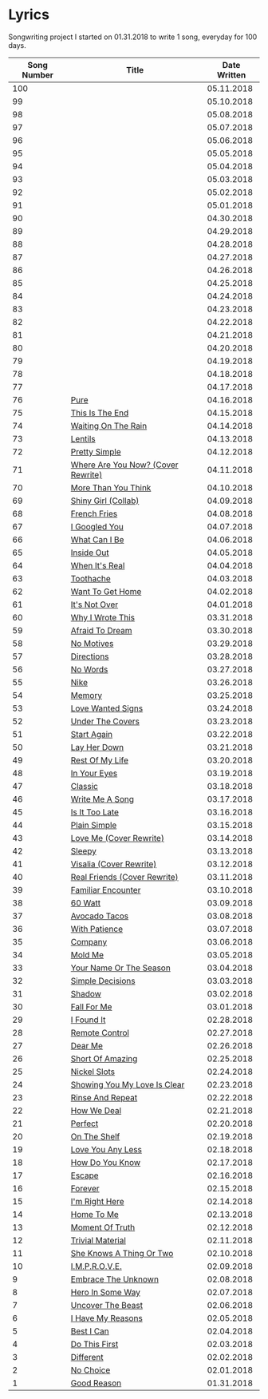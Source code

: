 # Lyrics
Songwriting project I started on 01.31.2018 to write 1 song, everyday for 100 days.

| Song Number | Title | Date Written |
|---|---|---|
|100|[](https://github.com/thisislink/Lyrics/blob/master/Original_Songs/.txt)| 05.11.2018
|99|[](https://github.com/thisislink/Lyrics/blob/master/Original_Songs/.txt)| 05.10.2018
|98|[](https://github.com/thisislink/Lyrics/blob/master/Original_Songs/.txt)| 05.08.2018
|97|[](https://github.com/thisislink/Lyrics/blob/master/Original_Songs/.txt)| 05.07.2018
|96|[](https://github.com/thisislink/Lyrics/blob/master/Original_Songs/.txt)| 05.06.2018
|95|[](https://github.com/thisislink/Lyrics/blob/master/Original_Songs/.txt)| 05.05.2018
|94|[](https://github.com/thisislink/Lyrics/blob/master/Original_Songs/.txt)| 05.04.2018
|93|[](https://github.com/thisislink/Lyrics/blob/master/Original_Songs/.txt)| 05.03.2018
|92|[](https://github.com/thisislink/Lyrics/blob/master/Original_Songs/.txt)| 05.02.2018
|91|[](https://github.com/thisislink/Lyrics/blob/master/Original_Songs/.txt)| 05.01.2018
|90|[](https://github.com/thisislink/Lyrics/blob/master/Original_Songs/.txt)| 04.30.2018
|89|[](https://github.com/thisislink/Lyrics/blob/master/Original_Songs/.txt)| 04.29.2018
|88|[](https://github.com/thisislink/Lyrics/blob/master/Original_Songs/.txt)| 04.28.2018
|87|[](https://github.com/thisislink/Lyrics/blob/master/Original_Songs/.txt)| 04.27.2018
|86|[](https://github.com/thisislink/Lyrics/blob/master/Original_Songs/.txt)| 04.26.2018
|85|[](https://github.com/thisislink/Lyrics/blob/master/Original_Songs/.txt)| 04.25.2018
|84|[](https://github.com/thisislink/Lyrics/blob/master/Original_Songs/.txt)| 04.24.2018
|83|[](https://github.com/thisislink/Lyrics/blob/master/Original_Songs/.txt)| 04.23.2018
|82|[](https://github.com/thisislink/Lyrics/blob/master/Original_Songs/.txt)| 04.22.2018
|81|[](https://github.com/thisislink/Lyrics/blob/master/Original_Songs/.txt)| 04.21.2018
|80|[](https://github.com/thisislink/Lyrics/blob/master/Original_Songs/.txt)| 04.20.2018
|79|[](https://github.com/thisislink/Lyrics/blob/master/Original_Songs/.txt)| 04.19.2018
|78|[](https://github.com/thisislink/Lyrics/blob/master/Original_Songs/.txt)| 04.18.2018
|77|[](https://github.com/thisislink/Lyrics/blob/master/Original_Songs/.txt)| 04.17.2018
|76|[Pure](https://github.com/thisislink/Lyrics/blob/master/Original_Songs/Pure.txt)| 04.16.2018
|75|[This Is The End](https://github.com/thisislink/Lyrics/blob/master/Original_Songs/ThisIsTheEnd.txt)| 04.15.2018
|74|[Waiting On The Rain](https://github.com/thisislink/Lyrics/blob/master/Original_Songs/WaitingOnTheRain.txt)| 04.14.2018
|73|[Lentils](https://github.com/thisislink/Lyrics/blob/master/Original_Songs/Lentils.txt)| 04.13.2018
|72|[Pretty Simple](https://github.com/thisislink/Lyrics/blob/master/Original_Songs/PrettySimple.txt)| 04.12.2018
|71|[Where Are You Now? (Cover Rewrite)](https://github.com/thisislink/Lyrics/blob/master/Covers/WhereAreYouNow.txt)| 04.11.2018
|70|[More Than You Think](https://github.com/thisislink/Lyrics/blob/master/Original_Songs/MoreThanYouThink.txt)| 04.10.2018
|69|[Shiny Girl (Collab)](https://github.com/thisislink/Lyrics/blob/master/Original_Songs/ShinyGirl.txt)| 04.09.2018
|68|[French Fries](https://github.com/thisislink/Lyrics/blob/master/Original_Songs/FrenchFries.txt)| 04.08.2018
|67|[I Googled You](https://github.com/thisislink/Lyrics/blob/master/Original_Songs/IGoogledYou.txt)| 04.07.2018
|66|[What Can I Be](https://github.com/thisislink/Lyrics/blob/master/Original_Songs/WhatCanIBe.txt)| 04.06.2018
|65|[Inside Out](https://github.com/thisislink/Lyrics/blob/master/Original_Songs/InsideOut.txt)| 04.05.2018
|64|[When It's Real](https://github.com/thisislink/Lyrics/blob/master/Original_Songs/WhenItsReal.txt)| 04.04.2018
|63|[Toothache](https://github.com/thisislink/Lyrics/blob/master/Original_Songs/Toothache.txt)| 04.03.2018
|62|[Want To Get Home](https://github.com/thisislink/Lyrics/blob/master/Original_Songs/WantToGetHome.txt)| 04.02.2018
|61|[It's Not Over](https://github.com/thisislink/Lyrics/blob/master/Original_Songs/ItsNotOver.txt)| 04.01.2018
|60|[Why I Wrote This](https://github.com/thisislink/Lyrics/blob/master/Original_Songs/WhyIWroteThis.txt)| 03.31.2018
|59|[Afraid To Dream](https://github.com/thisislink/Lyrics/blob/master/Original_Songs/AfraidToDream.txt)| 03.30.2018
|58|[No Motives](https://github.com/thisislink/Lyrics/blob/master/Original_Songs/NoMotives.txt)| 03.29.2018
|57|[Directions](https://github.com/thisislink/Lyrics/blob/master/Original_Songs/Directions.txt)| 03.28.2018
|56|[No Words](https://github.com/thisislink/Lyrics/blob/master/Original_Songs/NoWords.txt)| 03.27.2018
|55|[Nike](https://github.com/thisislink/Lyrics/blob/master/Original_Songs/Nike.txt)| 03.26.2018
|54|[Memory](https://github.com/thisislink/Lyrics/blob/master/Original_Songs/Memory.txt)| 03.25.2018
|53|[Love Wanted Signs](https://github.com/thisislink/Lyrics/blob/master/Original_Songs/LoveWantedSigns.txt)| 03.24.2018
|52|[Under The Covers](https://github.com/thisislink/Lyrics/blob/master/Original_Songs/UnderTheCovers.txt)| 03.23.2018
|51|[Start Again](https://github.com/thisislink/Lyrics/blob/master/Original_Songs/StartAgain.txt)| 03.22.2018
|50|[Lay Her Down](https://github.com/thisislink/Lyrics/blob/master/Original_Songs/LayHerDown.txt)| 03.21.2018
|49|[Rest Of My Life](https://github.com/thisislink/Lyrics/blob/master/Original_Songs/RestOfMyLife.txt)| 03.20.2018
|48|[In Your Eyes](https://github.com/thisislink/Lyrics/blob/master/Original_Songs/InYourEyes.txt)| 03.19.2018
|47|[Classic](https://github.com/thisislink/Lyrics/blob/master/Original_Songs/Classic.txt)| 03.18.2018
|46|[Write Me A Song](https://github.com/thisislink/Lyrics/blob/master/Original_Songs/WriteMeASong.txt)| 03.17.2018
|45|[Is It Too Late](https://github.com/thisislink/Lyrics/blob/master/Original_Songs/IsItTooLate.txt)| 03.16.2018
|44|[Plain Simple](https://github.com/thisislink/Lyrics/blob/master/Original_Songs/PlainSimple.txt)| 03.15.2018
|43|[Love Me (Cover Rewrite)](https://github.com/thisislink/Lyrics/blob/master/Covers/LoveMe.txt)| 03.14.2018
|42|[Sleepy](https://github.com/thisislink/Lyrics/blob/master/Original_Songs/Sleepy.txt)| 03.13.2018
|41|[Visalia (Cover Rewrite)](https://github.com/thisislink/Lyrics/blob/master/Covers/Visalia.txt)| 03.12.2018
|40|[Real Friends (Cover Rewrite)](https://github.com/thisislink/Lyrics/blob/master/Covers/RealFriends.txt)| 03.11.2018
|39|[Familiar Encounter](https://github.com/thisislink/Lyrics/blob/master/Original_Songs/FamiliarEncounter.txt)| 03.10.2018
|38|[60 Watt](https://github.com/thisislink/Lyrics/blob/master/Original_Songs/60Watt.txt)| 03.09.2018
|37|[Avocado Tacos](https://github.com/thisislink/Lyrics/blob/master/Original_Songs/AvocadoTacos.txt)| 03.08.2018
|36|[With Patience](https://github.com/thisislink/Lyrics/blob/master/Original_Songs/WithPatience.txt)| 03.07.2018
|35|[Company](https://github.com/thisislink/Lyrics/blob/master/Original_Songs/Company.txt)| 03.06.2018
|34|[Mold Me](https://github.com/thisislink/Lyrics/blob/master/Original_Songs/MoldMe.txt)| 03.05.2018
|33|[Your Name Or The Season](https://github.com/thisislink/Lyrics/blob/master/Original_Songs/YourNameOrTheSeason.txt)| 03.04.2018
|32|[Simple Decisions](https://github.com/thisislink/Lyrics/blob/master/Original_Songs/SimpleDecisions.txt)| 03.03.2018
|31|[Shadow](https://github.com/thisislink/Lyrics/blob/master/Original_Songs/Shadow.txt)| 03.02.2018
|30|[Fall For Me](https://github.com/thisislink/Lyrics/blob/master/Original_Songs/FallForMe.txt)| 03.01.2018
|29|[I Found It](https://github.com/thisislink/Lyrics/blob/master/Original_Songs/IFoundIt.txt)| 02.28.2018
|28|[Remote Control](https://github.com/thisislink/Lyrics/blob/master/Original_Songs/RemoteControl.txt)| 02.27.2018
|27|[Dear Me](https://github.com/thisislink/Lyrics/blob/master/Original_Songs/DearMe.txt)| 02.26.2018
|26|[Short Of Amazing](https://github.com/thisislink/Lyrics/blob/master/Original_Songs/ShortOfAmazing.txt)| 02.25.2018
|25|[Nickel Slots](https://github.com/thisislink/Lyrics/blob/master/Original_Songs/NickelSlots.txt)| 02.24.2018
|24|[Showing You My Love Is Clear](https://github.com/thisislink/Lyrics/blob/master/Original_Songs/ShowingYouMyLoveIsClear.txt)| 02.23.2018
|23|[Rinse And Repeat](https://github.com/thisislink/Lyrics/blob/master/Original_Songs/RinseAndRepeat.txt)| 02.22.2018
|22|[How We Deal](https://github.com/thisislink/Lyrics/blob/master/Original_Songs/HowWeDeal.txt)| 02.21.2018
|21|[Perfect](https://github.com/thisislink/Lyrics/blob/master/Original_Songs/Perfect.txt)| 02.20.2018
|20|[On The Shelf](https://github.com/thisislink/Lyrics/blob/master/Original_Songs/OnTheShelf.txt)| 02.19.2018
|19|[Love You Any Less](https://github.com/thisislink/Lyrics/blob/master/Original_Songs/LoveYouAnyLess.txt)| 02.18.2018
|18|[How Do You Know](https://github.com/thisislink/Lyrics/blob/master/Original_Songs/HowDoYouKnow.txt)| 02.17.2018
|17|[Escape](https://github.com/thisislink/Lyrics/blob/master/Original_Songs/Escape.txt)| 02.16.2018
|16|[Forever](https://github.com/thisislink/Lyrics/blob/master/Original_Songs/Forever.txt)| 02.15.2018
|15|[I'm Right Here](https://github.com/thisislink/Lyrics/blob/master/Original_Songs/ImRightHere.txt)| 02.14.2018
|14|[Home To Me](https://github.com/thisislink/Lyrics/blob/master/Original_Songs/HomeToMe.txt)| 02.13.2018
|13|[Moment Of Truth](https://github.com/thisislink/Lyrics/blob/master/Original_Songs/MomentOfTruth.txt)| 02.12.2018
|12|[Trivial Material](https://github.com/thisislink/Lyrics/blob/master/Original_Songs/TrivialMaterial.txt)| 02.11.2018
|11|[She Knows A Thing Or Two](https://github.com/thisislink/Lyrics/blob/master/Original_Songs/SheKnowsAThingOrTwo.txt)| 02.10.2018
|10|[I.M.P.R.O.V.E.](https://github.com/thisislink/Lyrics/blob/master/Original_Songs/I.M.P.R.O.V.E..txt)| 02.09.2018
|9|[Embrace The Unknown](https://github.com/thisislink/Lyrics/blob/master/Original_Songs/EmbraceTheUnknown.txt)| 02.08.2018
|8|[Hero In Some Way](https://github.com/thisislink/Lyrics/blob/master/Original_Songs/HeroInSomeWay.txt)| 02.07.2018
|7|[Uncover The Beast](https://github.com/thisislink/Lyrics/blob/master/Original_Songs/UncoverTheBeast.txt)| 02.06.2018
|6|[I Have My Reasons](https://github.com/thisislink/Lyrics/blob/master/Original_Songs/IHaveMyReasons.txt)| 02.05.2018
|5|[Best I Can](https://github.com/thisislink/Lyrics/blob/master/Original_Songs/BestICan.txt)| 02.04.2018
|4|[Do This First](https://github.com/thisislink/Lyrics/blob/master/Original_Songs/DoThisFirst.txt)| 02.03.2018
|3|[Different](https://github.com/thisislink/Lyrics/blob/master/Original_Songs/Different.txt)| 02.02.2018
|2|[No Choice](https://github.com/thisislink/Lyrics/blob/master/Original_Songs/NoChoice.txt)| 02.01.2018
|1|[Good Reason](https://github.com/thisislink/Lyrics/blob/master/Original_Songs/GoodReason.txt)| 01.31.2018
